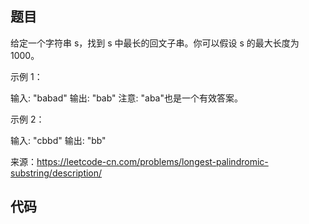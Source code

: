 ## 题目
给定一个字符串 s，找到 s 中最长的回文子串。你可以假设 s 的最大长度为1000。

示例 1：

输入: "babad"
输出: "bab"
注意: "aba"也是一个有效答案。


示例 2：


输入: "cbbd"
输出: "bb"


来源：https://leetcode-cn.com/problems/longest-palindromic-substring/description/

## 代码

~~~go

~~~
